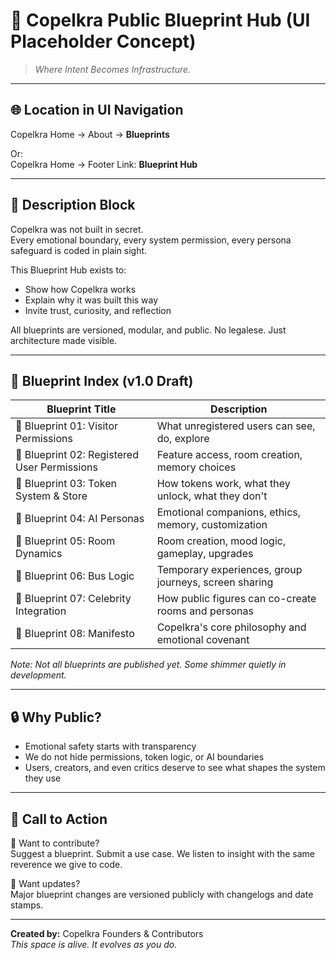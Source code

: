 # 💠 Copelkra Public Blueprint Hub (UI Placeholder Concept)

> *Where Intent Becomes Infrastructure.*

---

## 🌐 Location in UI Navigation
Copelkra Home → About → **Blueprints**

Or:  
Copelkra Home → Footer Link: **Blueprint Hub**

---

## 🧭 Description Block

Copelkra was not built in secret.  
Every emotional boundary, every system permission, every persona safeguard is coded in plain sight.

This Blueprint Hub exists to:
- Show how Copelkra works
- Explain why it was built this way
- Invite trust, curiosity, and reflection

All blueprints are versioned, modular, and public. No legalese. Just architecture made visible.

---

## 📜 Blueprint Index (v1.0 Draft)

| Blueprint Title | Description |
|-----------------|-------------|
| 💠 Blueprint 01: Visitor Permissions | What unregistered users can see, do, explore |
| 💠 Blueprint 02: Registered User Permissions | Feature access, room creation, memory choices |
| 💠 Blueprint 03: Token System & Store | How tokens work, what they unlock, what they don't |
| 💠 Blueprint 04: AI Personas | Emotional companions, ethics, memory, customization |
| 💠 Blueprint 05: Room Dynamics | Room creation, mood logic, gameplay, upgrades |
| 💠 Blueprint 06: Bus Logic | Temporary experiences, group journeys, screen sharing |
| 💠 Blueprint 07: Celebrity Integration | How public figures can co-create rooms and personas |
| 💠 Blueprint 08: Manifesto | Copelkra's core philosophy and emotional covenant |

*Note: Not all blueprints are published yet. Some shimmer quietly in development.*

---

## 🔒 Why Public?

- Emotional safety starts with transparency  
- We do not hide permissions, token logic, or AI boundaries  
- Users, creators, and even critics deserve to see what shapes the system they use

---

## 📣 Call to Action

🧠 Want to contribute?  
Suggest a blueprint. Submit a use case. We listen to insight with the same reverence we give to code.

🔁 Want updates?  
Major blueprint changes are versioned publicly with changelogs and date stamps.

---

**Created by:** Copelkra Founders & Contributors  
*This space is alive. It evolves as you do.*

